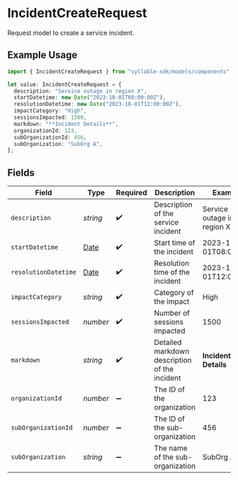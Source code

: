 # IncidentCreateRequest

Request model to create a service incident.

## Example Usage

```typescript
import { IncidentCreateRequest } from "syllable-sdk/models/components";

let value: IncidentCreateRequest = {
  description: "Service outage in region X",
  startDatetime: new Date("2023-10-01T08:00:00Z"),
  resolutionDatetime: new Date("2023-10-01T12:00:00Z"),
  impactCategory: "High",
  sessionsImpacted: 1500,
  markdown: "**Incident Details**",
  organizationId: 123,
  subOrganizationId: 456,
  subOrganization: "SubOrg A",
};
```

## Fields

| Field                                                                                         | Type                                                                                          | Required                                                                                      | Description                                                                                   | Example                                                                                       |
| --------------------------------------------------------------------------------------------- | --------------------------------------------------------------------------------------------- | --------------------------------------------------------------------------------------------- | --------------------------------------------------------------------------------------------- | --------------------------------------------------------------------------------------------- |
| `description`                                                                                 | *string*                                                                                      | :heavy_check_mark:                                                                            | Description of the service incident                                                           | Service outage in region X                                                                    |
| `startDatetime`                                                                               | [Date](https://developer.mozilla.org/en-US/docs/Web/JavaScript/Reference/Global_Objects/Date) | :heavy_check_mark:                                                                            | Start time of the incident                                                                    | 2023-10-01T08:00:00Z                                                                          |
| `resolutionDatetime`                                                                          | [Date](https://developer.mozilla.org/en-US/docs/Web/JavaScript/Reference/Global_Objects/Date) | :heavy_check_mark:                                                                            | Resolution time of the incident                                                               | 2023-10-01T12:00:00Z                                                                          |
| `impactCategory`                                                                              | *string*                                                                                      | :heavy_check_mark:                                                                            | Category of the impact                                                                        | High                                                                                          |
| `sessionsImpacted`                                                                            | *number*                                                                                      | :heavy_check_mark:                                                                            | Number of sessions impacted                                                                   | 1500                                                                                          |
| `markdown`                                                                                    | *string*                                                                                      | :heavy_check_mark:                                                                            | Detailed markdown description of the incident                                                 | **Incident Details**                                                                          |
| `organizationId`                                                                              | *number*                                                                                      | :heavy_minus_sign:                                                                            | The ID of the organization                                                                    | 123                                                                                           |
| `subOrganizationId`                                                                           | *number*                                                                                      | :heavy_minus_sign:                                                                            | The ID of the sub-organization                                                                | 456                                                                                           |
| `subOrganization`                                                                             | *string*                                                                                      | :heavy_minus_sign:                                                                            | The name of the sub-organization                                                              | SubOrg A                                                                                      |